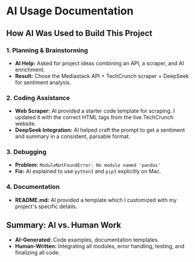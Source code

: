 # AI Usage Documentation

## How AI Was Used to Build This Project

### 1. Planning & Brainstorming
-   **AI Help:** Asked for project ideas combining an API, a scraper, and AI enrichment.
-   **Result:** Chose the Mediastack API + TechCrunch scraper + DeepSeek for sentiment analysis.

### 2. Coding Assistance
-   **Web Scraper:** AI provided a starter code template for scraping. I updated it with the correct HTML tags from the live TechCrunch website.
-   **DeepSeek Integration:** AI helped craft the prompt to get a sentiment and summary in a consistent, parsable format.

### 3. Debugging
-   **Problem:** `ModuleNotFoundError: No module named 'pandas'`
-   **Fix:** AI explained to use `python3` and `pip3` explicitly on Mac.

### 4. Documentation
-   **README.md:** AI provided a template which I customized with my project's specific details.

## Summary: AI vs. Human Work
-   **AI-Generated:** Code examples, documentation templates.
-   **Human-Written:** Integrating all modules, error handling, testing, and finalizing all code.
